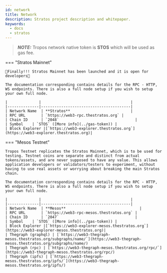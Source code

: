 ```yaml
---
id: network
title: Network
description: Stratos project description and whitepaper.
keywords:
  - docs
  - stratos
---
```


> **_NOTE:_** Tropos network native token is **STOS** which will be used as gas fee.

=== "Stratos Mainnet"

    🎉Finally!!! Stratos Mainnet has been launched and it is open for developers🎉

    The documentation corresponding contains details for the RPC - HTTP, WS endpoints. There is also a full node setup if you wish to setup your own full node.

    |              |                                        |
    |--------------|----------------------------------------|
    | Network Name  | **Stratos**                           |
    | RPC URL       | `https://web3-rpc.thestratos.org` |
    | Chain ID      | `2048`                                  |
    | Symbol    | `STOS` ([More info](../gas-token)) |
    | Block Explorer |[`https://web3-explorer.thestratos.org`](https://web3-explorer.thestratos.org)|

=== "Mesos Testnet"

    Tropos Testnet replicates the Stratos Mainnet, which is to be used for testing. Testnet coins are separate and distinct from actual tokens/assets, and are never supposed to have any value. This allows application developers or validators/testers to experiment, without having to use real assets or worrying about breaking the main Stratos chain.

    The documentation corresponding contains details for the RPC - HTTP, WS endpoints. There is also a full node setup if you wish to setup your own full node.

    |              |                                        |
    |--------------|----------------------------------------|
    | Network Name  | **Mesos**                                 |
    | RPC URL       | `https://web3-rpc-mesos.thestratos.org` |    
    | Chain ID      | `2047`                                  |
    | Symbol    | `STOS` ([More info](../gas-token)) |
    | Block Explorer |[`https://web3-explorer-mesos.thestratos.org`](https://web3-explorer-mesos.thestratos.org)|
    | Thegraph (graphql) | [`https://web3-thegraph-mesos.thestratos.org/subgraphs/name/`](https://web3-thegraph-mesos.thestratos.org/subgraphs/name/)
    | Thegraph (rpc) | [`https://web3-thegraph-mesos.thestratos.org/rpc/`](https://web3-thegraph-mesos.thestratos.org/rpc/)
    | Thegraph (ipfs) | [`https://web3-thegraph-mesos.thestratos.org/ipfs/`](https://web3-thegraph-mesos.thestratos.org/ipfs/)

